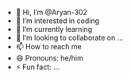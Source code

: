 - 👋 Hi, I’m @Aryan-302
- 👀 I’m interested in coding
- 🌱 I’m currently learning 
- 💞️ I’m looking to collaborate on ...
- 📫 How to reach me 
- 😄 Pronouns: he/him
- ⚡ Fun fact: ...

<!---
Aryan-302/Aryan-302 is a ✨ special ✨ repository because its `README.md` (this file) appears on your GitHub profile.
You can click the Preview link to take a look at your changes.
--->
